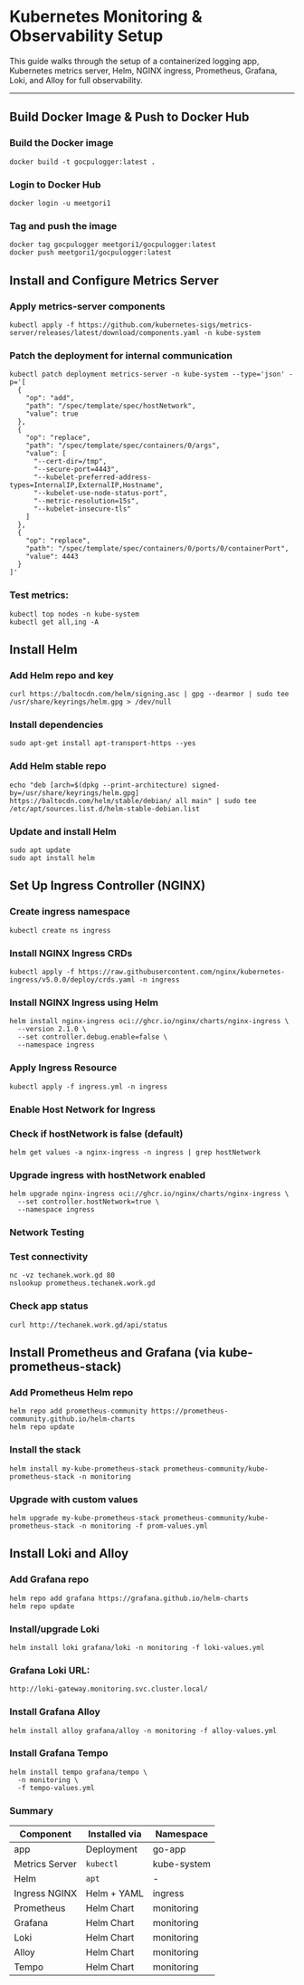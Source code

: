 # Kubernetes Monitoring & Observability Setup

This guide walks through the setup of a containerized logging app, Kubernetes metrics server, Helm, NGINX ingress, Prometheus, Grafana, Loki, and Alloy for full observability.

---

## Build Docker Image & Push to Docker Hub


### Build the Docker image
```
docker build -t gocpulogger:latest .
```
### Login to Docker Hub
```
docker login -u meetgori1
```
### Tag and push the image
```
docker tag gocpulogger meetgori1/gocpulogger:latest
docker push meetgori1/gocpulogger:latest
```

## Install and Configure Metrics Server
### Apply metrics-server components
```
kubectl apply -f https://github.com/kubernetes-sigs/metrics-server/releases/latest/download/components.yaml -n kube-system
```

### Patch the deployment for internal communication
```
kubectl patch deployment metrics-server -n kube-system --type='json' -p='[
  {
    "op": "add",
    "path": "/spec/template/spec/hostNetwork",
    "value": true
  },
  {
    "op": "replace",
    "path": "/spec/template/spec/containers/0/args",
    "value": [
      "--cert-dir=/tmp",
      "--secure-port=4443",
      "--kubelet-preferred-address-types=InternalIP,ExternalIP,Hostname",
      "--kubelet-use-node-status-port",
      "--metric-resolution=15s",
      "--kubelet-insecure-tls"
    ]
  },
  {
    "op": "replace",
    "path": "/spec/template/spec/containers/0/ports/0/containerPort",
    "value": 4443
  }
]'
```
### Test metrics:
```
kubectl top nodes -n kube-system
kubectl get all,ing -A
```

##  Install Helm
### Add Helm repo and key
```
curl https://baltocdn.com/helm/signing.asc | gpg --dearmor | sudo tee /usr/share/keyrings/helm.gpg > /dev/null
```

### Install dependencies
```
sudo apt-get install apt-transport-https --yes
```

### Add Helm stable repo
```
echo "deb [arch=$(dpkg --print-architecture) signed-by=/usr/share/keyrings/helm.gpg] https://baltocdn.com/helm/stable/debian/ all main" | sudo tee /etc/apt/sources.list.d/helm-stable-debian.list
```

### Update and install Helm
```
sudo apt update
sudo apt install helm
```

## Set Up Ingress Controller (NGINX)
### Create ingress namespace
```
kubectl create ns ingress
```

### Install NGINX Ingress CRDs
```
kubectl apply -f https://raw.githubusercontent.com/nginx/kubernetes-ingress/v5.0.0/deploy/crds.yaml -n ingress
```

### Install NGINX Ingress using Helm
```
helm install nginx-ingress oci://ghcr.io/nginx/charts/nginx-ingress \
  --version 2.1.0 \
  --set controller.debug.enable=false \
  --namespace ingress
```

### Apply Ingress Resource
```
kubectl apply -f ingress.yml -n ingress
```

### Enable Host Network for Ingress
### Check if hostNetwork is false (default)
```
helm get values -a nginx-ingress -n ingress | grep hostNetwork
```

### Upgrade ingress with hostNetwork enabled
```
helm upgrade nginx-ingress oci://ghcr.io/nginx/charts/nginx-ingress \
  --set controller.hostNetwork=true \
  --namespace ingress
```
### Network Testing
### Test connectivity
```
nc -vz techanek.work.gd 80
nslookup prometheus.techanek.work.gd
```
### Check app status
```
curl http://techanek.work.gd/api/status
```

## Install Prometheus and Grafana (via kube-prometheus-stack)
### Add Prometheus Helm repo
```
helm repo add prometheus-community https://prometheus-community.github.io/helm-charts
helm repo update
```
### Install the stack
```
helm install my-kube-prometheus-stack prometheus-community/kube-prometheus-stack -n monitoring
```
### Upgrade with custom values
```
helm upgrade my-kube-prometheus-stack prometheus-community/kube-prometheus-stack -n monitoring -f prom-values.yml
```

## Install Loki and Alloy
### Add Grafana repo
```
helm repo add grafana https://grafana.github.io/helm-charts
helm repo update
```
### Install/upgrade Loki
```
helm install loki grafana/loki -n monitoring -f loki-values.yml
```
### Grafana Loki URL:
```
http://loki-gateway.monitoring.svc.cluster.local/
```

### Install Grafana Alloy 
```
helm install alloy grafana/alloy -n monitoring -f alloy-values.yml
```

### Install Grafana Tempo
```
helm install tempo grafana/tempo \
  -n monitoring \
  -f tempo-values.yml
```
### Summary
| Component      | Installed via | Namespace   |
| -------------- | ------------- | ----------- |
| app            | Deployment    | go-app      |
| Metrics Server | `kubectl`     | kube-system |
| Helm           | `apt`         | -           |
| Ingress NGINX  | Helm + YAML   | ingress     |
| Prometheus     | Helm Chart    | monitoring  |
| Grafana        | Helm Chart    | monitoring  |
| Loki           | Helm Chart    | monitoring  |
| Alloy          | Helm Chart    | monitoring  |
| Tempo          | Helm Chart    | monitoring  |


